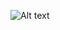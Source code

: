![Alt text](https://spotify-recently-played-readme.vercel.app/api?user=nhjuc26b2g001wd8e3r9vwah9&width=1000)
